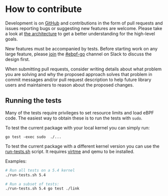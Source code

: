 # How to contribute

Development is on [GitHub](https://git.in.chaitin.net/creamcone_vendor/ebpf) and contributions in
the form of pull requests and issues reporting bugs or suggesting new features
are welcome. Please take a look at [the architecture](ARCHITECTURE.md) to get
a better understanding for the high-level goals.

New features must be accompanied by tests. Before starting work on any large
feature, please [join](https://ebpf.io/slack) the
[#ebpf-go](https://cilium.slack.com/messages/ebpf-go) channel on Slack to
discuss the design first.

When submitting pull requests, consider writing details about what problem you
are solving and why the proposed approach solves that problem in commit messages
and/or pull request description to help future library users and maintainers to
reason about the proposed changes.

## Running the tests

Many of the tests require privileges to set resource limits and load eBPF code.
The easiest way to obtain these is to run the tests with `sudo`.

To test the current package with your local kernel you can simply run:
```
go test -exec sudo  ./...
```

To test the current package with a different kernel version you can use the [run-tests.sh](run-tests.sh) script.
It requires [virtme](https://github.com/amluto/virtme) and qemu to be installed.

Examples:

```bash
# Run all tests on a 5.4 kernel
./run-tests.sh 5.4

# Run a subset of tests:
./run-tests.sh 5.4 go test ./link
```

